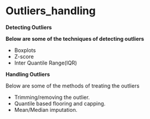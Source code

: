 # Outliers_handling

**Detecting Outliers**

**Below are some of the techniques of detecting outliers**

- Boxplots
- Z-score
- Inter Quantile Range(IQR)


**Handling Outliers**

Below are some of the methods of treating the outliers

- Trimming/removing the outlier.
- Quantile based flooring and capping.
- Mean/Median imputation.
